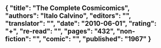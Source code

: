 {
 "title": "The Complete Cosmicomics",
 "authors": "Italo Calvino",
 "editors": "",
 "translator": "",
 "date": "2010-06-01",
 "rating": "+",
 "re-read": "",
 "pages": "432",
 "non-fiction": "",
 "comic": "",
 "published": "1967"
}
---

